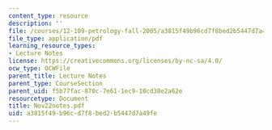 ```yaml
---
content_type: resource
description: ''
file: /courses/12-109-petrology-fall-2005/a3815f49b96cd7f8bed2b5447d7a49fe_Nov22notes.pdf
file_type: application/pdf
learning_resource_types:
- Lecture Notes
license: https://creativecommons.org/licenses/by-nc-sa/4.0/
ocw_type: OCWFile
parent_title: Lecture Notes
parent_type: CourseSection
parent_uid: f5b77fac-870c-7e61-1ec9-10cd30e2a62e
resourcetype: Document
title: Nov22notes.pdf
uid: a3815f49-b96c-d7f8-bed2-b5447d7a49fe
---
```


